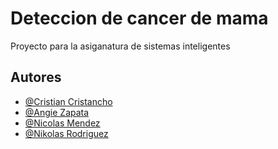 
# Deteccion de cancer de mama

Proyecto para la asiganatura de sistemas inteligentes

## Autores

- [@Cristian Cristancho](https://github.com/CristianCristanchoT)
- [@Angie Zapata](https://github.com/AngieZapata)
- [@Nicolas Mendez](https://github.com/nikmend)
- [@Nikolas Rodriguez](https://github.com/NikolasRodriguezA)